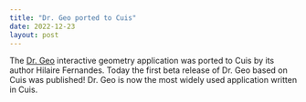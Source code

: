 ```yaml
---
title: "Dr. Geo ported to Cuis"
date: 2022-12-23
layout: post
---
```


The [Dr. Geo](https://www.gnu.org/software/dr-geo/) interactive geometry application was ported to Cuis by its author Hilaire Fernandes. Today the first beta release of Dr. Geo based on Cuis was published! Dr. Geo is now the most widely used application written in Cuis.
